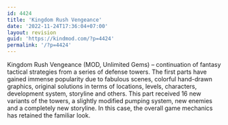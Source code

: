 ```yaml
---
id: 4424
title: 'Kingdom Rush Vengeance'
date: '2022-11-24T17:36:04+07:00'
layout: revision
guid: 'https://kindmod.com/?p=4424'
permalink: '/?p=4424'
---
```


Kingdom Rush Vengeance (MOD, Unlimited Gems) – continuation of fantasy tactical strategies from a series of defense towers. The first parts have gained immense popularity due to fabulous scenes, colorful hand-drawn graphics, original solutions in terms of locations, levels, characters, development system, storyline and others. This part received 16 new variants of the towers, a slightly modified pumping system, new enemies and a completely new storyline. In this case, the overall game mechanics has retained the familiar look.